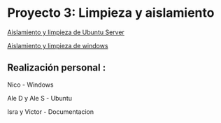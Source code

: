 # Proyecto 3: Limpieza y aislamiento

[Aislamiento y limpieza de Ubuntu Server](https://github.com/IES-Rafael-Alberti/GRUPO_3/blob/main/Bastionados%20de%20redes%20y%20sistemas/Proyecto%203/UbuntuServer.md)

[Aislamiento y limpieza de windows](https://github.com/IES-Rafael-Alberti/GRUPO_3/blob/main/Bastionados%20de%20redes%20y%20sistemas/Proyecto%203/windows.md)


## Realización personal :
Nico - Windows

Ale D y Ale S - Ubuntu

Isra y Victor - Documentacion
